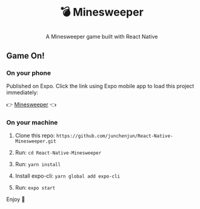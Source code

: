 # <p align="center"> 💣 Minesweeper</p>

<p align="center">
  A Minesweeper game built with React Native
</p>

## Game On!

### On your phone

Published on Expo. Click the link using Expo mobile app to load this project immediately:<br/>

👉 [Minesweeper](https://expo.io/@junchenjun/Minesweeper) 👈

### On your machine

1. Clone this repo:  `https://github.com/junchenjun/React-Native-Minesweeper.git`

2. Run: `cd React-Native-Minesweeper`

3. Run: `yarn install`

4. Install expo-cli: `yarn global add expo-cli`

5. Run: `expo start`

Enjoy 🍻
